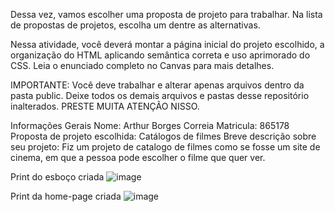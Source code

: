 Dessa vez, vamos escolher uma proposta de projeto para trabalhar. Na lista de propostas de projetos, escolha um dentre as alternativas.

Nessa atividade, você deverá montar a página inicial do projeto escolhido, a organização do HTML aplicando semântica correta e uso aprimorado do CSS. Leia o enunciado completo no Canvas para mais detalhes.

IMPORTANTE: Você deve trabalhar e alterar apenas arquivos dentro da pasta public. Deixe todos os demais arquivos e pastas desse repositório inalterados. PRESTE MUITA ATENÇÃO NISSO.

Informações Gerais
Nome: Arthur Borges Correia
Matricula: 865178
Proposta de projeto escolhida: Catálogos de filmes
Breve descrição sobre seu projeto: Fiz um projeto de catalogo de filmes como se fosse um site de cinema, em que a pessoa pode escolher o filme que quer ver.


Print do esboço criada
![image](https://github.com/user-attachments/assets/c417f18f-ed21-40eb-bf4a-1fe7007278ff)


Print da home-page criada
![image](https://github.com/user-attachments/assets/7d50d8cd-5ac3-46ec-bf34-aef11cff7814) 
